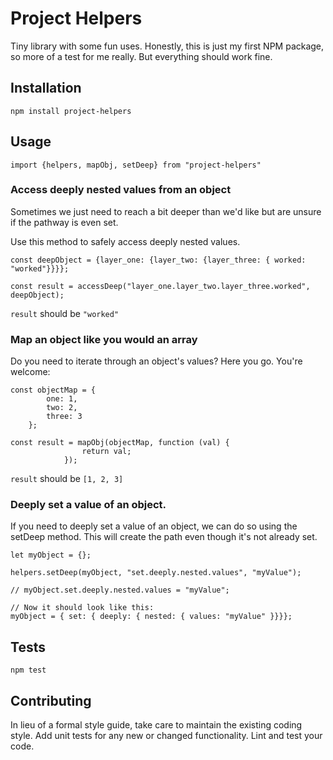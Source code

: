 Project Helpers
=========

Tiny library with some fun uses. Honestly, this is just my first NPM package, so more of a test for me really. But everything should work fine.

## Installation

  `npm install project-helpers`

## Usage

    import {helpers, mapObj, setDeep} from "project-helpers"

### Access deeply nested values from an object

Sometimes we just need to reach a bit deeper than we'd like but are unsure if the pathway is even set.

Use this method to safely access deeply nested values.

    const deepObject = {layer_one: {layer_two: {layer_three: { worked: "worked"}}}};
    
    const result = accessDeep("layer_one.layer_two.layer_three.worked", deepObject);
  
  
  `result` should be `"worked"`

### Map an object like you would an array

Do you need to iterate through an object's values? Here you go. You're welcome:

    const objectMap = {
            one: 1,
            two: 2,
            three: 3
        };
        
    const result = mapObj(objectMap, function (val) {
                    return val;
                });

  `result` should be `[1, 2, 3]`
  
### Deeply set a value of an object.

If you need to deeply set a value of an object, we can do so using the setDeep method. This will create the path even
though it's not already set.

    let myObject = {};
    
    helpers.setDeep(myObject, "set.deeply.nested.values", "myValue");
    
    // myObject.set.deeply.nested.values = "myValue";
    
    // Now it should look like this:
    myObject = { set: { deeply: { nested: { values: "myValue" }}}};

## Tests

  `npm test`

## Contributing

In lieu of a formal style guide, take care to maintain the existing coding style. Add unit tests for any new or changed functionality. Lint and test your code.